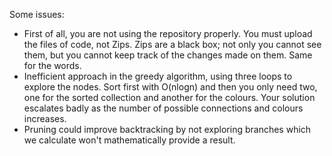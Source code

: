 Some issues:

* First of all, you are not using the repository properly. You must upload the files of code, not Zips. Zips are a black box; not only you cannot see them, but you cannot keep track of the changes made on them. Same for the words.
* Inefficient approach in the greedy algorithm, using three loops to explore the nodes. Sort first with O(nlogn) and then you only need two, one for the sorted collection and another for the colours. Your solution escalates badly as the number of possible connections and colours increases.
* Pruning could improve backtracking by not exploring branches which we calculate won't mathematically provide a result.
